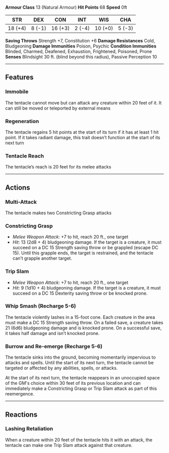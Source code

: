 **Armour Class** 13 (Natural Armour)
**Hit Points** 68
**Speed** 0ft

|   STR   |  DEX   |   CON   |  INT   |   WIS   |  CHA   |
| :-----: | :----: | :-----: | :----: | :-----: | :----: |
| 18 (+4) | 8 (-1) | 16 (+3) | 2 (-4) | 10 (+0) | 5 (-3) |

**Saving Throws** Strength +7, Constitution +6
**Damage Resistances** Cold, Bludgeoning
**Damage Immunities** Poison, Psychic
**Condition Immunities** Blinded, Charmed, Deafened, Exhaustion, Frightened, Poisoned, Prone
**Senses** Blindsight 30 ft. (blind beyond this radius), Passive Perception 10

---
## Features
### Immobile 
The tentacle cannot move but can attack any creature within 20 feet of it. It can still be moved or teleported by external means
### Regeneration 
The tentacle regains 5 hit points at the start of its turn if it has at least 1 hit point. If it takes radiant damage, this trait doesn’t function at the start of its next turn
### Tentacle Reach 
The tentacle’s reach is 20 feet for its melee attacks

---
## Actions
### Multi-Attack
The tentacle makes two Constricting Grasp attacks
### Constricting Grasp
- *Melee Weapon Attack*: +7 to hit, reach 20 ft., one target
- *Hit*: 13 (2d8 + 4) bludgeoning damage. If the target is a creature, it must succeed on a DC 15 Strength saving throw or be grappled (escape DC 15). Until this grapple ends, the target is restrained, and the tentacle can’t grapple another target.
### Trip Slam
- *Melee Weapon Attack*: +7 to hit, reach 20 ft., one target
- *Hit*: 9 (1d10 + 4) bludgeoning damage. If the target is a creature, it must succeed on a DC 15 Dexterity saving throw or be knocked prone.
### Whip Smash (Recharge 5-6)
The tentacle violently lashes in a 15-foot cone. Each creature in the area must make a DC 15 Strength saving throw. On a failed save, a creature takes 21 (6d6) bludgeoning damage and is knocked prone. On a successful save, it takes half damage and isn’t knocked prone.

### Burrow and Re-emerge (Recharge 5-6)
The tentacle sinks into the ground, becoming momentarily impervious to attacks and spells. Until the start of its next turn, the tentacle cannot be targeted or affected by any abilities, spells, or attacks.

At the start of its next turn, the tentacle reappears in an unoccupied space of the GM's choice within 30 feet of its previous location and can immediately make a Constricting Grasp or Trip Slam attack as part of this reemergence.

---
## Reactions
### Lashing Retaliation
When a creature within 20 feet of the tentacle hits it with an attack, the tentacle can make one Trip Slam attack against that creature.